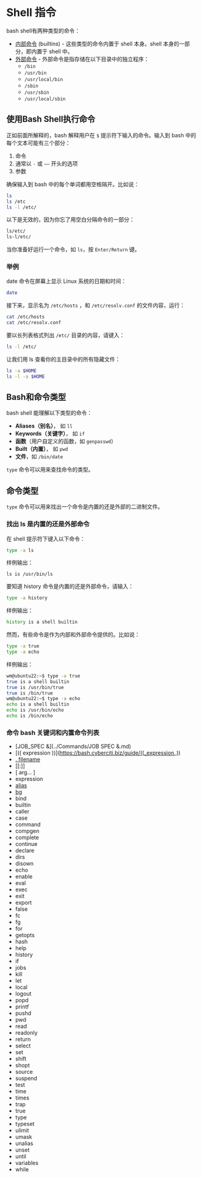 # Shell 指令

bash shell有两种类型的命令：

- [内部命令](https://bash.cyberciti.biz/guide/Internal_commands) (builtins) - 这些类型的命令内置于 shell 本身。shell 本身的一部分，即内置于 shell 中。
- [外部命令](https://bash.cyberciti.biz/guide/External_commands) - 外部命令是指存储在以下目录中的独立程序：
  - `/bin`
  - `/usr/bin`
  - `/usr/local/bin`
  - `/sbin`
  - `/usr/sbin`
  - `/usr/local/sbin`

## 使用Bash Shell执行命令

正如前面所解释的，bash 解释用户在 `$` 提示符下输入的命令。输入到 bash 中的每个文本可能有三个部分：

1. 命令
2. 通常以 `-` 或 `——` 开头的选项
3. 参数

确保输入到 bash 中的每个单词都用空格隔开。比如说：

``` bash
ls
ls /etc
ls -l /etc/
```

以下是无效的，因为你忘了用空白分隔命令的一部分：

``` bash
ls/etc/
ls-l/etc/
```

当你准备好运行一个命令，如 `ls`，按 `Enter/Return` 键。

### 举例

date 命令在屏幕上显示 Linux 系统的日期和时间：

``` bash
date
```

接下来，显示名为 `/etc/hosts` ，和 `/etc/resolv.conf` 的文件内容，运行：

``` bash
cat /etc/hosts
cat /etc/resolv.conf
```

要以长列表格式列出 `/etc/` 目录的内容，请键入：

``` bash
ls -l /etc/
```

让我们用 ls 查看你的主目录中的所有隐藏文件：

``` bash
ls -a $HOME
ls -l -a $HOME
```

## Bash和命令类型

bash shell 能理解以下类型的命令：

- **Aliases（别名）**， 如 `ll` 
- **Keywords（关键字）**， 如 `if`
- **函数**（用户自定义的函数，如 `genpasswd`）
- **Built（内置）**， 如 `pwd`
- **文件**，如 `/bin/date`

`type` 命令可以用来查找命令的类型。

## 命令类型

`type` 命令可以用来找出一个命令是内置的还是外部的二进制文件。

### 找出 ls 是内置的还是外部命令

在 shell 提示符下键入以下命令：

``` bash
type -a ls
```

样例输出：

```
ls is /usr/bin/ls
```

要知道 history 命令是内置的还是外部命令，请输入：

``` bash
type -a history
```

样例输出：

``` bash
history is a shell builtin
```

然而，有些命令是作为内部和外部命令提供的。比如说：

``` bash
type -a true
type -a echo
```

样例输出：

```bash
wm@ubuntu22:~$ type -a true
true is a shell builtin
true is /usr/bin/true
true is /bin/true
wm@ubuntu22:~$ type -a echo
echo is a shell builtin
echo is /usr/bin/echo
echo is /bin/echo
```

### 命令 bash 关键词和内置命令列表

- [JOB_SPEC &](../Commands/JOB SPEC &.md)
- [(( expression ))](https://bash.cyberciti.biz/guide/((_expression_))
- [. filename](../Commands/source%20filename.md)
- [[:]]
- [ arg... ]
- expression
- [alias](../Commands/Alias%E5%91%BD%E4%BB%A4.md)
- [bg](../Commands/Bg.md)
- bind
- builtin
- caller
- case
- command
- compgen
- complete
- continue
- declare
- dirs
- disown
- echo
- enable
- eval
- exec
- exit
- export
- false
- fc
- fg
- for
- getopts
- hash
- help
- history
- if
- jobs
- kill
- let
- local
- logout
- popd
- printf
- pushd
- pwd
- read
- readonly
- return
- select
- set
- shift
- shopt
- source
- suspend
- test
- time
- times
- trap
- true
- type
- typeset
- ulimit
- umask
- unalias
- unset
- until
- variables
- while

